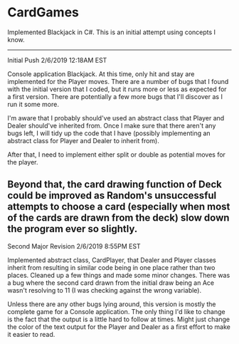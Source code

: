 # CardGames
Implemented Blackjack in C#. This is an initial attempt using concepts I know. 

--------------------------------------------------------

Initial Push 2/6/2019 12:18AM EST

Console application Blackjack. At this time, only hit and stay are implemented for the Player moves. There are a number of bugs that I found with the initial version that I coded, but it runs more or less as expected for a first version. There are potentially a few more bugs that I'll discover as I run it some more. 

I'm aware that I probably should've used an abstract class that Player and Dealer should've inherited from. Once I make sure that there aren't any bugs left, I will tidy up the code that I have (possibly implementing an abstract class for Player and Dealer to inherit from). 

After that, I need to implement either split or double as potential moves for the player.

Beyond that, the card drawing function of Deck could be improved as Random's unsuccessful attempts to choose a card (especially when most of the cards are drawn from the deck) slow down the program ever so slightly. 
--------------------------------------------------------

Second Major Revision 2/6/2019 8:55PM EST

Implemented abstract class, CardPlayer, that Dealer and Player classes inherit from resulting in similar code being in one place rather than two places. Cleaned up a few things and made some minor changes. There was a bug where the second card drawn from the initial draw being an Ace wasn't resolving to 11 (I was checking against the wrong variable). 

Unless there are any other bugs lying around, this version is mostly the complete game for a Console application. The only thing I'd like to change is the fact that the output is a little hard to follow at times. Might just change the color of the text output for the Player and Dealer as a first effort to make it easier to read.

